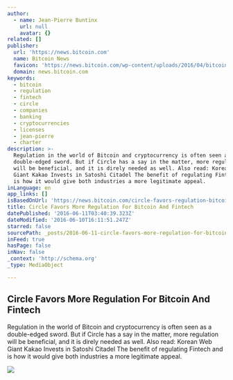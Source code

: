 ```yaml
---
author:
  - name: Jean-Pierre Buntinx
    url: null
    avatar: {}
related: []
publisher:
  url: 'https://news.bitcoin.com'
  name: Bitcoin News
  favicon: 'https://news.bitcoin.com/wp-content/uploads/2016/04/bitcoin_fav.png'
  domain: news.bitcoin.com
keywords:
  - bitcoin
  - regulation
  - fintech
  - circle
  - companies
  - banking
  - cryptocurrencies
  - licenses
  - jean-pierre
  - charter
description: >-
  Regulation in the world of Bitcoin and cryptocurrency is often seen as a
  double-edged sword. But if Circle has a say in the matter, more regulation
  will be beneficial, and it is direly needed as well. Also read: Korean Web
  Giant Kakao Invests in Satoshi Citadel The benefit of regulating Fintech and
  is how it would give both industries a more legitimate appeal.
inLanguage: en
app_links: []
isBasedOnUrl: 'https://news.bitcoin.com/circle-favors-regulation-bitcoin-fintech/'
title: Circle Favors More Regulation For Bitcoin And Fintech
datePublished: '2016-06-11T03:40:39.323Z'
dateModified: '2016-06-10T16:11:51.247Z'
starred: false
sourcePath: _posts/2016-06-11-circle-favors-more-regulation-for-bitcoin-and-fintech.md
inFeed: true
hasPage: false
inNav: false
_context: 'http://schema.org'
_type: MediaObject

---
```

<article style=""><h1>Circle Favors More Regulation For Bitcoin And Fintech</h1><p>Regulation in the world of Bitcoin and cryptocurrency is often seen as a double-edged sword. But if Circle has a say in the matter, more regulation will be beneficial, and it is direly needed as well. Also read: Korean Web Giant Kakao Invests in Satoshi Citadel The benefit of regulating Fintech and is how it would give both industries a more legitimate appeal.</p><img src="https://news.bitcoin.com/wp-content/uploads/2016/06/shutterstock_433833847.jpg" /></article>